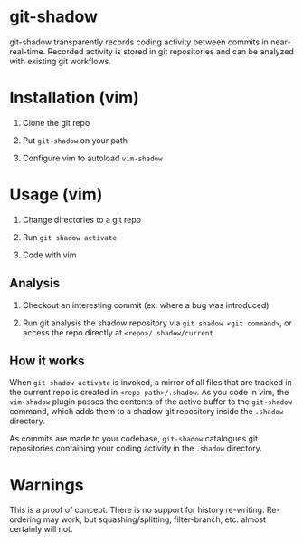 # git-shadow

git-shadow transparently records coding activity between commits in near-real-time. Recorded activity is stored in git repositories and can be analyzed with existing git workflows.

# Installation (vim)

1. Clone the git repo

2. Put `git-shadow` on your path

3. Configure vim to autoload `vim-shadow`

# Usage (vim)

1. Change directories to a git repo

2. Run `git shadow activate`

3. Code with vim

## Analysis

1. Checkout an interesting commit (ex: where a bug was introduced)

2. Run git analysis the shadow repository via `git shadow <git command>`, or access the repo directly at `<repo>/.shadow/current`

## How it works

When `git shadow activate` is invoked, a mirror of all files that are tracked in the current repo is created in `<repo path>/.shadow`. As you code in vim, the `vim-shadow` plugin passes the contents of the active buffer to the `git-shadow` command, which adds them to a shadow git repository inside the `.shadow` directory.

As commits are made to your codebase, `git-shadow` catalogues git repositories containing your coding activity in the `.shadow` directory.

# Warnings

This is a proof of concept. There is no support for history re-writing. Re-ordering may work, but squashing/splitting, filter-branch, etc. almost certainly will not. 
